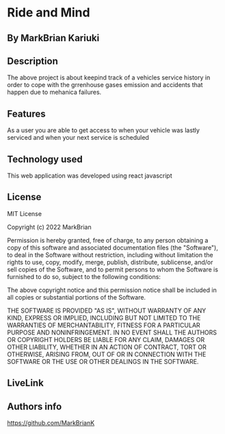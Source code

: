 # Ride and Mind

## By MarkBrian Kariuki 

## Description

The above project is about keepind track of a vehicles service history in order to cope with the grrenhouse gases emission and accidents that happen due to mehanica failures.

## Features

As a user you are able to get access to when your vehicle was lastly serviced and when your next service is scheduled

## Technology used

This web application was developed using react javascript

## License

MIT License

Copyright (c) 2022 MarkBrian

Permission is hereby granted, free of charge, to any person obtaining a copy
of this software and associated documentation files (the "Software"), to deal
in the Software without restriction, including without limitation the rights
to use, copy, modify, merge, publish, distribute, sublicense, and/or sell
copies of the Software, and to permit persons to whom the Software is
furnished to do so, subject to the following conditions:

The above copyright notice and this permission notice shall be included in all
copies or substantial portions of the Software.

THE SOFTWARE IS PROVIDED "AS IS", WITHOUT WARRANTY OF ANY KIND, EXPRESS OR
IMPLIED, INCLUDING BUT NOT LIMITED TO THE WARRANTIES OF MERCHANTABILITY,
FITNESS FOR A PARTICULAR PURPOSE AND NONINFRINGEMENT. IN NO EVENT SHALL THE
AUTHORS OR COPYRIGHT HOLDERS BE LIABLE FOR ANY CLAIM, DAMAGES OR OTHER
LIABILITY, WHETHER IN AN ACTION OF CONTRACT, TORT OR OTHERWISE, ARISING FROM,
OUT OF OR IN CONNECTION WITH THE SOFTWARE OR THE USE OR OTHER DEALINGS IN THE
SOFTWARE.


## LiveLink

## Authors info

https://github.com/MarkBrianK